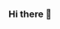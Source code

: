 ### Hi there 👋

<!--
**KennethValero/KennethValero** is a ✨ _special_ ✨ repository because its `README.md` (this file) appears on your GitHub profile.

Here are some ideas to get you started:

- I am currently 22 years old
- Currently a 5th year at CSULB
- Majoring in Computer Science
- Considering going into video game development as a career
- Biggest hobby is playing video games, notably playing Smash Bros. at a competitive level
